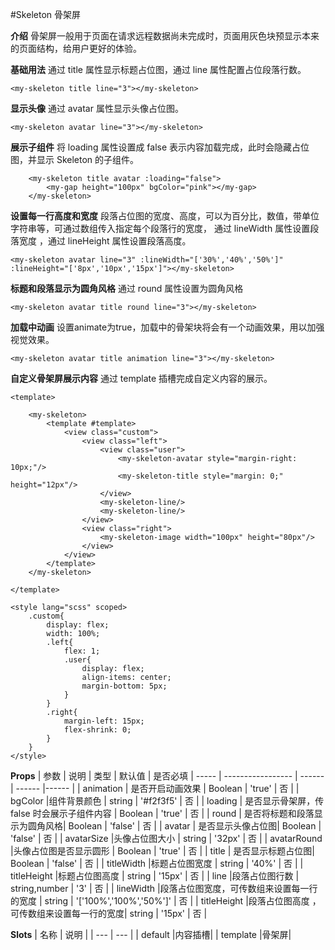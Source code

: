 #Skeleton 骨架屏

**介绍**
骨架屏一般用于页面在请求远程数据尚未完成时，页面用灰色块预显示本来的页面结构，给用户更好的体验。

**基础用法**
通过 title 属性显示标题占位图，通过 line 属性配置占位段落行数。
```
<my-skeleton title line="3"></my-skeleton>

```

**显示头像**
通过 avatar 属性显示头像占位图。
```
<my-skeleton avatar line="3"></my-skeleton>

```

**展示子组件**
将 loading 属性设置成 false 表示内容加载完成，此时会隐藏占位图，并显示 Skeleton 的子组件。
```
	<my-skeleton title avatar :loading="false">
		<my-gap height="100px" bgColor="pink"></my-gap>
	</my-skeleton>

```

**设置每一行高度和宽度**
段落占位图的宽度、高度，可以为百分比，数值，带单位字符串等，可通过数组传入指定每个段落行的宽度，
通过 lineWidth 属性设置段落宽度 ，通过 lineHeight 属性设置段落高度。
```
<my-skeleton avatar line="3" :lineWidth="['30%','40%','50%']" :lineHeight="['8px','10px','15px']"></my-skeleton>

```

**标题和段落显示为圆角风格**
通过 round 属性设置为圆角风格
```
<my-skeleton avatar title round line="3"></my-skeleton>

```

**加载中动画**
设置animate为true，加载中的骨架块将会有一个动画效果，用以加强视觉效果。
```
<my-skeleton avatar title animation line="3"></my-skeleton>

```

**自定义骨架屏展示内容**
通过 template 插槽完成自定义内容的展示。
```
<template>

	<my-skeleton>
		<template #template>
			<view class="custom">
				<view class="left">
					<view class="user">
						<my-skeleton-avatar style="margin-right: 10px;"/>
						<my-skeleton-title style="margin: 0;" height="12px"/>
					</view>
					<my-skeleton-line/>
					<my-skeleton-line/>
				</view>
				<view class="right">
					<my-skeleton-image width="100px" height="80px"/>
				</view>
			</view>
		</template>
	</my-skeleton>

</template>

<style lang="scss" scoped>
	.custom{
		display: flex;
		width: 100%;
		.left{
			flex: 1;
			.user{
				display: flex;
				align-items: center;
				margin-bottom: 5px;
			}
		}
		.right{
			margin-left: 15px;
			flex-shrink: 0;
		}
	}
</style>

```



**Props**
| 参数 | 说明 | 类型 | 默认值 | 是否必填
| ----- | ----------------- | ------ | ------ |------ |
| animation | 是否开启动画效果 | Boolean | 'true' | 否 |
| bgColor |组件背景颜色 | string | '#f2f3f5' | 否 |
| loading | 是否显示骨架屏，传 false 时会展示子组件内容 | Boolean | 'true' | 否 |
| round | 是否将标题和段落显示为圆角风格| Boolean | 'false' | 否 |
| avatar | 是否显示头像占位图| Boolean | 'false' | 否 |
| avatarSize |头像占位图大小 | string | '32px' | 否 |
| avatarRound |头像占位图是否显示圆形 | Boolean | 'true' | 否 |
| title | 是否显示标题占位图| Boolean | 'false' | 否 |
| titleWidth |标题占位图宽度 | string | '40%' | 否 |
| titleHeight |标题占位图高度 | string | '15px' | 否 |
| line |段落占位图行数 | string,number | '3' | 否 |
| lineWidth |段落占位图宽度，可传数组来设置每一行的宽度 | string | '['100%','100%','50%']' | 否 |
| titleHeight |段落占位图高度 ，可传数组来设置每一行的宽度| string | '15px' | 否 |


**Slots**
| 名称 | 说明 |
| --- | --- |
| default |内容插槽|
| template |骨架屏|
